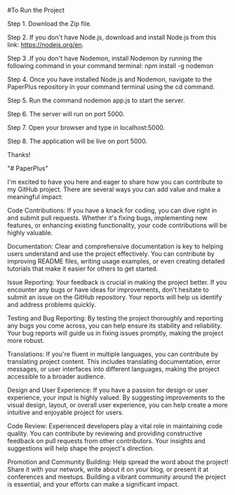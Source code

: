 #To Run the Project

Step 1. Download the Zip file.

Step 2. If you don't have Node.js, download and install Node.js from this link: https://nodejs.org/en.

Step 3 .If you don't have Nodemon, install Nodemon by running the following command in your command terminal:
npm install -g nodemon

Step 4. Once you have installed Node.js and Nodemon, navigate to the PaperPlus repository in your command terminal using the cd command.

Step 5. Run the command nodemon app.js to start the server.

Step 6. The server will run on port 5000.

Step 7. Open your browser and type in localhost:5000.

Step 8. The application will be live on port 5000.

Thanks!

"# PaperPlus" 

I'm excited to have you here and eager to share how you can contribute to my GitHub project. There are several ways you can add value and make a meaningful impact:

Code Contributions: If you have a knack for coding, you can dive right in and submit pull requests. Whether it's fixing bugs, implementing new features, or enhancing existing functionality, your code contributions will be highly valuable.

Documentation: Clear and comprehensive documentation is key to helping users understand and use the project effectively. You can contribute by improving README files, writing usage examples, or even creating detailed tutorials that make it easier for others to get started.

Issue Reporting: Your feedback is crucial in making the project better. If you encounter any bugs or have ideas for improvements, don't hesitate to submit an issue on the GitHub repository. Your reports will help us identify and address problems quickly.

Testing and Bug Reporting: By testing the project thoroughly and reporting any bugs you come across, you can help ensure its stability and reliability. Your bug reports will guide us in fixing issues promptly, making the project more robust.

Translations: If you're fluent in multiple languages, you can contribute by translating project content. This includes translating documentation, error messages, or user interfaces into different languages, making the project accessible to a broader audience.

Design and User Experience: If you have a passion for design or user experience, your input is highly valued. By suggesting improvements to the visual design, layout, or overall user experience, you can help create a more intuitive and enjoyable project for users.

Code Review: Experienced developers play a vital role in maintaining code quality. You can contribute by reviewing and providing constructive feedback on pull requests from other contributors. Your insights and suggestions will help shape the project's direction.

Promotion and Community Building: Help spread the word about the project! Share it with your network, write about it on your blog, or present it at conferences and meetups. Building a vibrant community around the project is essential, and your efforts can make a significant impact.
